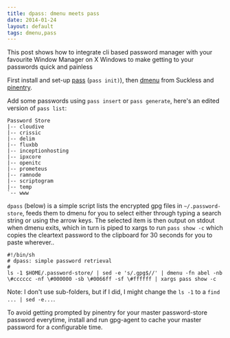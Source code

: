 ```yaml
---
title: dpass: dmenu meets pass
date: 2014-01-24
layout: default
tags: dmenu,pass
---
```


This post shows how to integrate cli based password manager with your favourite Window Manager on X Windows to make getting to your passwords quick and painless

First install and set-up [pass](http://zx2c4.com/projects/password-store) (`pass init)`), then [dmenu](http://tools.suckless.org/dmenu/) from Suckless and [pinentry](https://wiki.archlinux.org/index.php/GnuPG#Pinentry).

Add some passwords using `pass insert` or `pass generate`, here's an edited version of `pass list`:

	Password Store
	|-- cloudive
	|-- crissic
	|-- delim
	|-- fluxbb
	|-- inceptionhosting
	|-- ipxcore
	|-- openitc
	|-- prometeus
	|-- ramnode
	|-- scriptogram
	|-- temp
	`-- www

`dpass` (below) is a simple script lists the encrypted gpg files in `~/.password-store`, feeds them to dmenu for you to select either through typing a search string or using the arrow keys.  The selected item is then output on stdout when dmenu exits, which in turn is piped to xargs to run `pass show -c` which copies the cleartext password to the clipboard for 30 seconds for you to paste wherever..

	#!/bin/sh
	# dpass: simple password retrieval
	#
	ls -1 $HOME/.password-store/ | sed -e 's/.gpg$//' | dmenu -fn abel -nb \#cccccc -nf \#000000 -sb \#0066ff -sf \#ffffff | xargs pass show -c

Note: I don't use sub-folders, but if I did, I might change the `ls -1` to a `find ... | sed -e...`.

To avoid getting prompted by pinentry for your master password-store password everytime, install and run gpg-agent to cache your master password for a configurable time.
